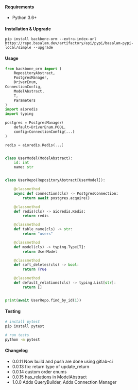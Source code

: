 #### Requirements

- Python 3.6+

#### Installation & Upgrade

```shell
pip install backbone-orm --extra-index-url https://repo.basalam.dev/artifactory/api/pypi/basalam-pypi-local/simple --upgrade
```

#### Usage

```python
from backbone_orm import (
    RepositoryAbstract,
    PostgresManager,
    DriverEnum,
ConnectionConfig,
    ModelAbstract,
    T,
    Parameters
)
import aioredis
import typing

postgres = PostgresManager(
    default=DriverEnum.POOL,
    config=ConnectionConfig(...)
)

redis = aioredis.Redis(...)


class UserModel(ModelAbstract):
    id: int
    name: str


class UserRepo(RepositoryAbstract[UserModel]):

    @classmethod
    async def connection(cls) -> PostgresConnection:
        return await postgres.acquire()

    @classmethod
    def redis(cls) -> aioredis.Redis:
        return redis

    @classmethod
    def table_name(cls) -> str:
        return "users"

    @classmethod
    def model(cls) -> typing.Type[T]:
        return UserModel

    @classmethod
    def soft_deletes(cls) -> bool:
        return True

    @classmethod
    def default_relations(cls) -> typing.List[str]:
        return []


print(await UserRepo.find_by_id(1))
```

#### Testing

```bash
# install pytest
pip install pytest

# run tests
python -m pytest
```

#### Changelog

- 0.0.11 Now build and push are done using gitlab-ci
- 0.0.13 fix: return type of update_return
- 0.0.14 custom order enums
- 0.0.15 has_relations in ModelAbstract
- 1.0.0 Adds QueryBuilder, Adds Connection Manager